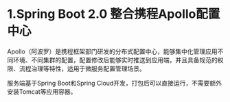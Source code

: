 # 1.Spring Boot 2.0 整合携程Apollo配置中心

Apollo（阿波罗）是携程框架部门研发的分布式配置中心，能够集中化管理应用不同环境、不同集群的配置，配置修改后能够实时推送到应用端，并且具备规范的权限、流程治理等特性，适用于微服务配置管理场景。



服务端基于Spring Boot和Spring Cloud开发，打包后可以直接运行，不需要额外安装Tomcat等应用容器。

